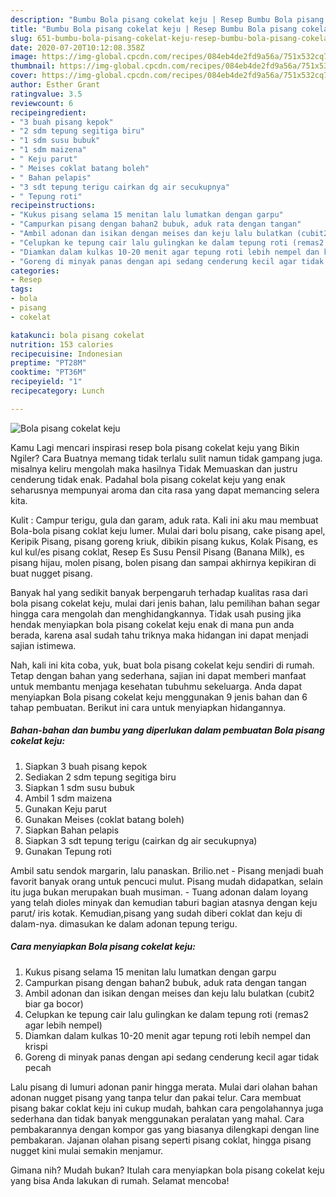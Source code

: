```yaml
---
description: "Bumbu Bola pisang cokelat keju | Resep Bumbu Bola pisang cokelat keju Yang Enak Banget"
title: "Bumbu Bola pisang cokelat keju | Resep Bumbu Bola pisang cokelat keju Yang Enak Banget"
slug: 651-bumbu-bola-pisang-cokelat-keju-resep-bumbu-bola-pisang-cokelat-keju-yang-enak-banget
date: 2020-07-20T10:12:08.358Z
image: https://img-global.cpcdn.com/recipes/084eb4de2fd9a56a/751x532cq70/bola-pisang-cokelat-keju-foto-resep-utama.jpg
thumbnail: https://img-global.cpcdn.com/recipes/084eb4de2fd9a56a/751x532cq70/bola-pisang-cokelat-keju-foto-resep-utama.jpg
cover: https://img-global.cpcdn.com/recipes/084eb4de2fd9a56a/751x532cq70/bola-pisang-cokelat-keju-foto-resep-utama.jpg
author: Esther Grant
ratingvalue: 3.5
reviewcount: 6
recipeingredient:
- "3 buah pisang kepok"
- "2 sdm tepung segitiga biru"
- "1 sdm susu bubuk"
- "1 sdm maizena"
- " Keju parut"
- " Meises coklat batang boleh"
- " Bahan pelapis"
- "3 sdt tepung terigu cairkan dg air secukupnya"
- " Tepung roti"
recipeinstructions:
- "Kukus pisang selama 15 menitan lalu lumatkan dengan garpu"
- "Campurkan pisang dengan bahan2 bubuk, aduk rata dengan tangan"
- "Ambil adonan dan isikan dengan meises dan keju lalu bulatkan (cubit2 biar ga bocor)"
- "Celupkan ke tepung cair lalu gulingkan ke dalam tepung roti (remas2 agar lebih nempel)"
- "Diamkan dalam kulkas 10-20 menit agar tepung roti lebih nempel dan krispi"
- "Goreng di minyak panas dengan api sedang cenderung kecil agar tidak pecah"
categories:
- Resep
tags:
- bola
- pisang
- cokelat

katakunci: bola pisang cokelat 
nutrition: 153 calories
recipecuisine: Indonesian
preptime: "PT28M"
cooktime: "PT36M"
recipeyield: "1"
recipecategory: Lunch

---
```



![Bola pisang cokelat keju](https://img-global.cpcdn.com/recipes/084eb4de2fd9a56a/751x532cq70/bola-pisang-cokelat-keju-foto-resep-utama.jpg)

Kamu Lagi mencari inspirasi resep bola pisang cokelat keju yang Bikin Ngiler? Cara Buatnya memang tidak terlalu sulit namun tidak gampang juga. misalnya keliru mengolah maka hasilnya Tidak Memuaskan dan justru cenderung tidak enak. Padahal bola pisang cokelat keju yang enak seharusnya mempunyai aroma dan cita rasa yang dapat memancing selera kita.

Kulit : Campur terigu, gula dan garam, aduk rata. Kali ini aku mau membuat Bola-bola pisang coklat keju lumer. Mulai dari bolu pisang, cake pisang apel, Keripik Pisang, pisang goreng kriuk, dibikin pisang kukus, Kolak Pisang, es kul kul/es pisang coklat, Resep Es Susu Pensil Pisang (Banana Milk), es pisang hijau, molen pisang, bolen pisang dan sampai akhirnya kepikiran di buat nugget pisang.

Banyak hal yang sedikit banyak berpengaruh terhadap kualitas rasa dari bola pisang cokelat keju, mulai dari jenis bahan, lalu pemilihan bahan segar hingga cara mengolah dan menghidangkannya. Tidak usah pusing jika hendak menyiapkan bola pisang cokelat keju enak di mana pun anda berada, karena asal sudah tahu triknya maka hidangan ini dapat menjadi sajian istimewa.


Nah, kali ini kita coba, yuk, buat bola pisang cokelat keju sendiri di rumah. Tetap dengan bahan yang sederhana, sajian ini dapat memberi manfaat untuk membantu menjaga kesehatan tubuhmu sekeluarga. Anda dapat menyiapkan Bola pisang cokelat keju menggunakan 9 jenis bahan dan 6 tahap pembuatan. Berikut ini cara untuk menyiapkan hidangannya.

<!--inarticleads1-->

##### Bahan-bahan dan bumbu yang diperlukan dalam pembuatan Bola pisang cokelat keju:

1. Siapkan 3 buah pisang kepok
1. Sediakan 2 sdm tepung segitiga biru
1. Siapkan 1 sdm susu bubuk
1. Ambil 1 sdm maizena
1. Gunakan  Keju parut
1. Gunakan  Meises (coklat batang boleh)
1. Siapkan  Bahan pelapis
1. Siapkan 3 sdt tepung terigu (cairkan dg air secukupnya)
1. Gunakan  Tepung roti


Ambil satu sendok margarin, lalu panaskan. Brilio.net - Pisang menjadi buah favorit banyak orang untuk pencuci mulut. Pisang mudah didapatkan, selain itu juga bukan merupakan buah musiman. - Tuang adonan dalam loyang yang telah dioles minyak dan kemudian taburi bagian atasnya dengan keju parut/ iris kotak. Kemudian,pisang yang sudah diberi coklat dan keju di dalam-nya. dimasukan ke dalam adonan tepung terigu. 

<!--inarticleads2-->

##### Cara menyiapkan Bola pisang cokelat keju:

1. Kukus pisang selama 15 menitan lalu lumatkan dengan garpu
1. Campurkan pisang dengan bahan2 bubuk, aduk rata dengan tangan
1. Ambil adonan dan isikan dengan meises dan keju lalu bulatkan (cubit2 biar ga bocor)
1. Celupkan ke tepung cair lalu gulingkan ke dalam tepung roti (remas2 agar lebih nempel)
1. Diamkan dalam kulkas 10-20 menit agar tepung roti lebih nempel dan krispi
1. Goreng di minyak panas dengan api sedang cenderung kecil agar tidak pecah


Lalu pisang di lumuri adonan panir hingga merata. Mulai dari olahan bahan adonan nugget pisang yang tanpa telur dan pakai telur. Cara membuat pisang bakar coklat keju ini cukup mudah, bahkan cara pengolahannya juga sederhana dan tidak banyak menggunakan peralatan yang mahal. Cara pembakarannya dengan kompor gas yang biasanya dilengkapi dengan line pembakaran. Jajanan olahan pisang seperti pisang coklat, hingga pisang nugget kini mulai semakin menjamur. 

Gimana nih? Mudah bukan? Itulah cara menyiapkan bola pisang cokelat keju yang bisa Anda lakukan di rumah. Selamat mencoba!
